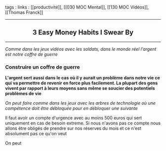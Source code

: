 tags : 
links : [[productivité]], [[030 MOC Mental]], [[130 MOC Vidéos]], [[Thomas Franck]]

****

<h2 style="text-align: center;"> 3 Easy Money Habits I Swear By </h2>

****


*Comme dans les jeux vidéos avec les soldats, dans le monde réel l'argent est notre coffre de guerre*


### Construire un coffre de guerre
**L'argent sert aussi dans le cas où il y aurait un problème dans notre vie ce qui va permettre de revenir en force plus facilement. La plupart des gens vivent par rapport à leurs moyens sans même se soucier des potentiels problèmes de vie**

*On peut faire comme dans les jeux avec les arbres de technologie où une compétence doit être débloquée pour en débloquer une suivante*


Il faut avoir un compte d'urgence avec au moins 500 euros qui sert uniquement en cas de besoin extreme. Si nous n'avons pas ce compte nous allons être obligés de prendre sur nos réserves du mois et ce n'est absolument pas ce qu'on veut

On peut 